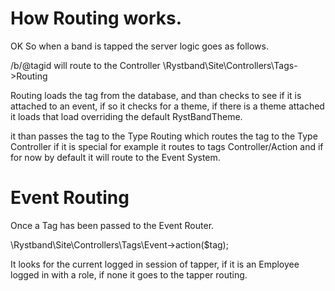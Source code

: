 
How Routing works. 
============================================

OK So when a  band is tapped the server logic goes as follows. 

/b/@tagid will route to the Controller \Rystband\Site\Controllers\Tags->Routing

Routing loads the tag from the database, and than checks to see if it is attached to an event, if so it checks for a theme, if there is a theme attached it loads that load overriding the default RystBandTheme.

it than passes the tag to the Type Routing which  routes the tag to the Type Controller if it is special for example it routes to tags Controller/Action and if for now by default it will route to the Event System. 

Event Routing
=============================================
Once a Tag has been passed to the Event Router. 

\Rystband\Site\Controllers\Tags\Event->action($tag);

It looks for the current logged in session of tapper, if it is an Employee logged in with a role, if none it goes to the tapper  routing. 
